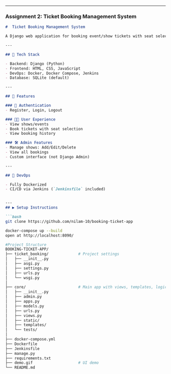 
---

### Assignment 2: Ticket Booking Management System 

```markdown
#  Ticket Booking Management System

A Django web application for booking event/show tickets with seat selection, booking history, and a custom admin dashboard. Built entirely using CBVs, and manual form handling.

---

## 🔧 Tech Stack

- Backend: Django (Python)
- Frontend: HTML, CSS, JavaScript
- DevOps: Docker, Docker Compose, Jenkins
- Database: SQLite (default)

---

## 🚀 Features

### 🔐 Authentication
- Register, Login, Logout

### 🧑‍💻 User Experience
- View shows/events
- Book tickets with seat selection
- View booking history

### 🛠️ Admin Features
- Manage shows: Add/Edit/Delete
- View all bookings
- Custom interface (not Django Admin)

---

## 🐳 DevOps

- Fully Dockerized
- CI/CD via Jenkins (`Jenkinsfile` included)


---
## ▶️ Setup Instructions

```bash
git clone https://github.com/nilam-10/booking-ticket-app

docker-compose up --build
open at http://localhost:8090/

#Project Structure
BOOKING-TICKET-APP/
├── ticket_booking/             # Project settings
│   ├── __init__.py
│   ├── asgi.py
│   ├── settings.py
│   ├── urls.py
│   └── wsgi.py
│
├── core/                       # Main app with views, templates, logic
│   ├── __init__.py
│   ├── admin.py
│   ├── apps.py
│   ├── models.py
│   ├── urls.py
│   ├── views.py
│   ├── static/
│   ├── templates/
│   └── tests/
│
├── docker-compose.yml
├── Dockerfile
├── Jenkinsfile
├── manage.py
├── requirements.txt
├── demo.gif                    # UI demo
└── README.md
